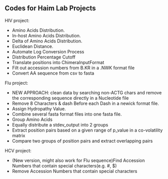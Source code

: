 
## Codes for Haim Lab Projects

HIV project:

- Amino Acids Distribution.
- In-host Amino Acids Distribution.
- Delta of Amino Acids Distribution.
- Euclidean Distance.
- Automate Log Conversion Process
- Distribution Percentage Cutoff
- Translate positions into ChimeraInputFormat
- Filt out accession numbers from B.KR in a .NWK format file
- Convert AA sequence from csv to fasta


Flu project:

- NEW APPROACH: clean data by searching non-ACTG chars and remove the corresponding sequence directly in a Nucleotide file
- Remove 8 Characters & dash  Before each Dash in a newick format file.
- Assign Hydropathy Value.
- Combine several fasta format files into one fasta file.
- Group Amino Acids
- Equally distribute a stdev_output into 2 groups
- Extract position pairs based on a given range of p_value in a co-volatility matrix
- Compare two groups of position pairs and extract overlapping pairs


HCV project: 

- (New version, might also work for Flu sequence)Find Accession Numbers that contain special characters(e.g. #, $)
- Remove Accession Numbers that contain special characters

